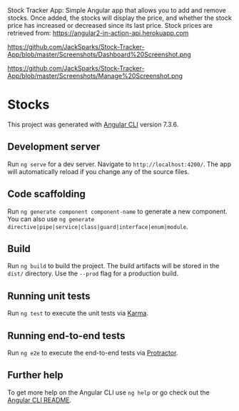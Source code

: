Stock Tracker App:
Simple Angular app that allows you to add and remove stocks. Once added, the stocks will display the price, and whether the stock price has increased or decreased since its last price. Stock prices are retrieved from:
https://angular2-in-action-api.herokuapp.com

https://github.com/JackSparks/Stock-Tracker-App/blob/master/Screenshots/Dashboard%20Screenshot.png

https://github.com/JackSparks/Stock-Tracker-App/blob/master/Screenshots/Manage%20Screenshot.png


# Stocks

This project was generated with [Angular CLI](https://github.com/angular/angular-cli) version 7.3.6.

## Development server

Run `ng serve` for a dev server. Navigate to `http://localhost:4200/`. The app will automatically reload if you change any of the source files.

## Code scaffolding

Run `ng generate component component-name` to generate a new component. You can also use `ng generate directive|pipe|service|class|guard|interface|enum|module`.

## Build

Run `ng build` to build the project. The build artifacts will be stored in the `dist/` directory. Use the `--prod` flag for a production build.

## Running unit tests

Run `ng test` to execute the unit tests via [Karma](https://karma-runner.github.io).

## Running end-to-end tests

Run `ng e2e` to execute the end-to-end tests via [Protractor](http://www.protractortest.org/).

## Further help

To get more help on the Angular CLI use `ng help` or go check out the [Angular CLI README](https://github.com/angular/angular-cli/blob/master/README.md).
